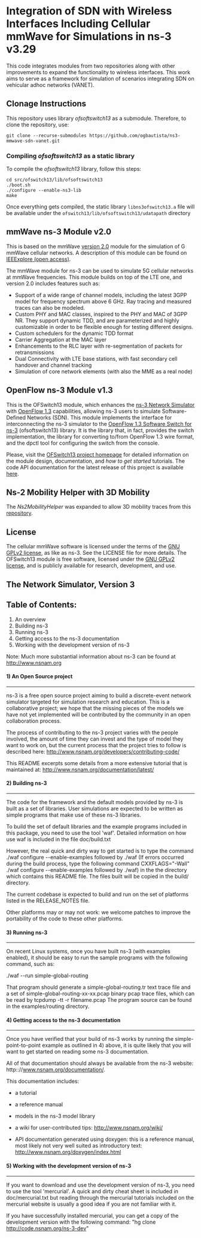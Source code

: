 # Integration of SDN with Wireless Interfaces Including Cellular mmWave for Simulations in ns-3 v3.29

This code integrates modules from two repositories along with other improvements to expand the functionality to wireless interfaces.
This work aims to serve as a framework for simulation of scenarios integrating SDN on vehicular adhoc networks (VANET).

## Clonage Instructions

This repository uses library *ofsoftswitch13* as a submodule. Therefore, to clone the repository, use:

```
git clone --recurse-submodules https://github.com/ogbautista/ns3-mmwave-sdn-vanet.git
```

### Compiling *ofsoftswitch13* as a static library

To compile the *ofsoftswitch13* library, follow this steps:
```
cd src/ofswitch13/lib/ofsoftswitch13
./boot.sh
./configure --enable-ns3-lib
make
```

Once  everything  gets  compiled,   the  static  library `libns3ofswitch13.a` file  will  be  available  under  the `ofswitch13/lib/ofsoftswitch13/udatapath` directory

## mmWave ns-3 Module v2.0

This is based on the mmWave [version 2.0](https://github.com/nyuwireless-unipd/ns3-mmwave/releases/tag/V2.0 "mmWave 2.0 github repository") module for the simulation of G mmWave cellular networks. A description of this module can be found on [IEEExplore (open access)](https://ieeexplore.ieee.org/document/8344116/ "mmwave paper").

The mmWave module for ns-3 can be used to simulate 5G cellular networks at mmWave frequencies. 
This module builds on top of the LTE one, and version 2.0 includes features such as:
- Support of a wide range of channel models, including the latest 3GPP model for frequency spectrum above 6 GHz. Ray tracing and measured traces can also be modeled.
- Custom PHY and MAC classes, inspired to the PHY and MAC of 3GPP NR. They support dynamic TDD, and are parameterized and highly customizable in order to be flexible enough for testing different designs.
- Custom schedulers for the dynamic TDD format
- Carrier Aggregation at the MAC layer
- Enhancements to the RLC layer with re-segmentation of packets for retransmissions
- Dual Connectivity with LTE base stations, with fast secondary cell handover and channel tracking
- Simulation of core network elements (with also the MME as a real node)

## OpenFlow ns-3 Module v1.3

This is the OFSwitch13 module, which enhances the [ns-3 Network Simulator][ns-3] with [OpenFlow 1.3][ofp13] capabilities, allowing ns-3 users to simulate Software-Defined Networks (SDN). 
This module implements the interface for interconnecting the ns-3 simulator to the [OpenFlow 1.3 Software Switch for ns-3][ofs13] (ofsoftswitch13) library. It is the library that, in fact, provides the switch implementation, the library for converting to/from OpenFlow 1.3 wire format, and the dpctl tool for configuring the switch from the console.

Please, visit the [OFSwitch13 project homepage][project] for detailed information on the module design, documentation, and *how to get started* tutorials. The code API documentation for the latest release of this project is available [here][apidoc].

## Ns-2 Mobility Helper with 3D Mobility

The  *Ns2MobilityHelper* was expanded to allow 3D mobility traces from this [repository][ns2mobility].

## License ##

The cellular mmWave software is licensed under the terms of the [GNU GPLv2 license][gpl], as like as ns-3. See the LICENSE file for more details.
The OFSwitch13 module is free software, licensed under the [GNU GPLv2 license][gpl], and is publicly available for research, development, and use.


## The Network Simulator, Version 3 ##

Table of Contents:
------------------

1) An overview
2) Building ns-3
3) Running ns-3
4) Getting access to the ns-3 documentation
5) Working with the development version of ns-3

Note:  Much more substantial information about ns-3 can be found at
http://www.nsnam.org

#### 1) An Open Source project
------------------------------

ns-3 is a free open source project aiming to build a discrete-event
network simulator targeted for simulation research and education.
This is a collaborative project; we hope that
the missing pieces of the models we have not yet implemented
will be contributed by the community in an open collaboration
process.

The process of contributing to the ns-3 project varies with
the people involved, the amount of time they can invest
and the type of model they want to work on, but the current
process that the project tries to follow is described here:
http://www.nsnam.org/developers/contributing-code/

This README excerpts some details from a more extensive
tutorial that is maintained at:
http://www.nsnam.org/documentation/latest/

#### 2) Building ns-3
---------------------

The code for the framework and the default models provided
by ns-3 is built as a set of libraries. User simulations
are expected to be written as simple programs that make
use of these ns-3 libraries.

To build the set of default libraries and the example
programs included in this package, you need to use the
tool 'waf'. Detailed information on how use waf is 
included in the file doc/build.txt

However, the real quick and dirty way to get started is to
type the command
  ./waf configure --enable-examples
followed by
  ./waf 
(If errors occurred during the build process, type the following command
  CXXFLAGS="-Wall" ./waf  configure --enable-examples
followed by
  ./waf)
in the the directory which contains
this README file. The files built will be copied in the
build/ directory.

The current codebase is expected to build and run on the
set of platforms listed in the RELEASE_NOTES file.

Other platforms may or may not work: we welcome patches to 
improve the portability of the code to these other platforms. 

#### 3) Running ns-3
--------------------

On recent Linux systems, once you have built ns-3 (with examples
enabled), it should be easy to run the sample programs with the
following command, such as:

  ./waf --run simple-global-routing

That program should generate a simple-global-routing.tr text 
trace file and a set of simple-global-routing-xx-xx.pcap binary
pcap trace files, which can be read by tcpdump -tt -r filename.pcap
The program source can be found in the examples/routing directory.

#### 4) Getting access to the ns-3 documentation
------------------------------------------------

Once you have verified that your build of ns-3 works by running
the simple-point-to-point example as outlined in 4) above, it is
quite likely that you will want to get started on reading
some ns-3 documentation. 

All of that documentation should always be available from
the ns-3 website: http:://www.nsnam.org/documentation/.

This documentation includes:

  - a tutorial
 
  - a reference manual

  - models in the ns-3 model library

  - a wiki for user-contributed tips: http://www.nsnam.org/wiki/

  - API documentation generated using doxygen: this is
    a reference manual, most likely not very well suited 
    as introductory text:
    http://www.nsnam.org/doxygen/index.html

#### 5) Working with the development version of ns-3
----------------------------------------------------

If you want to download and use the development version 
of ns-3, you need to use the tool 'mercurial'. A quick and
dirty cheat sheet is included in doc/mercurial.txt but
reading through the mercurial tutorials included on the
mercurial website is usually a good idea if you are not
familiar with it.

If you have successfully installed mercurial, you can get
a copy of the development version with the following command:
"hg clone http://code.nsnam.org/ns-3-dev"

[ns-3]: https://www.nsnam.org
[ofp13]: https://www.opennetworking.org/sdn-resources/technical-library
[ofs13]: https://github.com/ljerezchaves/ofsoftswitch13
[project]: http://www.lrc.ic.unicamp.br/ofswitch13/
[apidoc]: http://www.lrc.ic.unicamp.br/ofswitch13/doc/html/index.html
[gpl]: http://www.gnu.org/copyleft/gpl.html
[ns2mobility]: https://github.com/ogbautista/Ns2MobilityHelper
